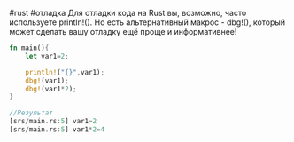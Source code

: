 #rust #отладка
Для отладки кода на Rust вы, возможно, часто используете println!(). Но есть альтернативный макрос - dbg!(), который может сделать вашу отладку ещё проще и информативнее!

```rust
fn main(){
	let var1=2;

	println!("{}",var1);
	dbg!(var1);
	dbg!(var1*2);
}

//Результат
[srs/main.rs:5] var1=2
[srs/main.rs:5] var1*2=4
```